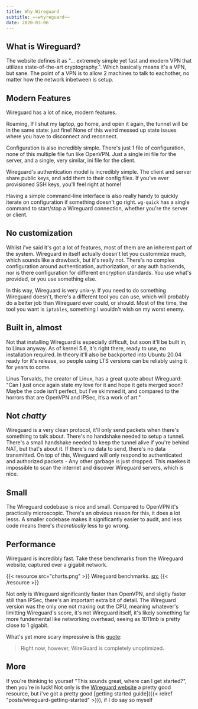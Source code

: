 ```yaml
---
title: Why Wireguard
subtitle: ~~whyreguard~~
date: 2020-03-06
---
```


## What is Wireguard?

The website defines it as "... extremely simple yet fast and modern VPN that utilizes state-of-the-art cryptography.". Which basically means it's a VPN, but sane. The point of a VPN is to allow 2 machines to talk to eachother, no matter how the network inbetween is setup.

## Modern Features

Wireguard has a lot of nice, modern features.

Roaming, If I shut my laptop, go home, and open it again, the tunnel will be in the same state: just fine! None of this weird messed up state issues where you have to disconnect and reconnect.

Configuration is also incredibly simple. There's just 1 file of configuration, none of this multiple file fun like OpenVPN. Just a single ini file for the server, and a single, very similar, ini file for the client.

Wireguard's authentication model is incredibly simple. The client and server share public keys, and add them to their config files. If you've ever provisioned SSH keys, you'll feel right at home!

Having a simple command-line interface is also really handy to quickly iterate on configuration if something doesn't go right. `wg-quick` has a single command to start/stop a Wireguard connection, whether you're the server or client.

## No customization

Whilst i've said it's got a lot of features, most of them are an inherent part of the system. Wireguard in itself actually doesn't let you custommize much, which sounds like a drawback, but it's really not. There's no complex configuration around authentication, authorization, or any auth backends, nor is there configuration for different encryption standards. You use what's provided, or you use something else.

In this way, Wireguard is very unix-y. If you need to do something Wireguard doesn't, there's a different tool you can use, which will probably do a better job than Wireguard ever could, or should. Most of the time, the tool you want is `iptables`, something I wouldn't wish on my worst enemy.

## Built in, almost

Not that installing Wireguard is especially difficult, but soon it'll be built in, to Linux anyway. As of kernel 5.6, it's right there, ready to use, no installation required. In theory it'll also be backported into Ubuntu 20.04 ready for it's release, so people using LTS versions can be reliably using it for years to come.

Linus Torvalds, the creator of Linux, has a great quote about Wireguard: "Can I just once again state my love for it and hope it gets merged soon? Maybe the code isn’t perfect, but I’ve skimmed it, and compared to the horrors that are OpenVPN and IPSec, it’s a work of art."

## Not _chatty_

Wireguard is a very clean protocol, it'll only send packets when there's something to talk about. There's no handshake needed to setup a tunnel. There's a small handshake needed to keep the tunnel alive if you're behind NAT, but that's about it.  If there's no data to send, there's no data transmitted. On top of this, Wireguard will only respond to authenticated and authorized packets - Any other garbage is just dropped. This maekes it impossible to scan the internet and discover Wireguard servers, which is nice.

## Small

The Wireguard codebase is nice and small. Compared to OpenVPN it's practically microscopic. There's an obvious reason for this, it does a lot lesss. A smaller codebase makes it significantly easier to audit, and less code means there's _theoretically_ less to go wrong.

## Performance

Wireguard is incredibly fast. Take these benchmarks from the Wireguard website, captured over a gigabit network.

{{< resource src="charts.png" >}}
Wireguard benchmarks. [src](https://www.Wireguard.com/performance/#results)
{{< /resource >}}

Not only is Wireguard significantly faster than OpenVPN, and sligtly faster still than IPSec, there's an important extra bit of detail. The Wireguard version was the only one not maxing out the CPU, meaning whatever's limitting Wireguard's score, it's not Wireguard itself, it's likely something far more fundemental like networking overhead, seeing as 1011mb is pretty close to 1 gigabit.

What's yet more scary impressive is this [quote](https://www.Wireguard.com/performance/#performance-roadmap):

> Right now, however, WireGuard is completely unoptimized.

## More

If you're thinking to yoursef "This sounds great, where can I get started?", then you're in luck! Not only is the [Wireguard website](https://www.Wireguard.com/) a pretty good resource, but i've got a pretty good [getting started guide]({{< relref "posts/wireguard-getting-started" >}}), if I do say so myself
